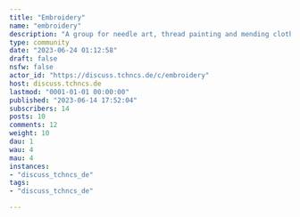 ```yaml
---
title: "Embroidery" 
name: "embroidery"
description: "A group for needle art, thread painting and mending cloth."
type: community
date: "2023-06-24 01:12:58"
draft: false
nsfw: false
actor_id: "https://discuss.tchncs.de/c/embroidery"
host: discuss.tchncs.de
lastmod: "0001-01-01 00:00:00"
published: "2023-06-14 17:52:04"
subscribers: 14
posts: 10
comments: 12
weight: 10
dau: 1
wau: 4
mau: 4
instances:
- "discuss_tchncs_de"
tags: 
- "discuss_tchncs_de"

---
```

